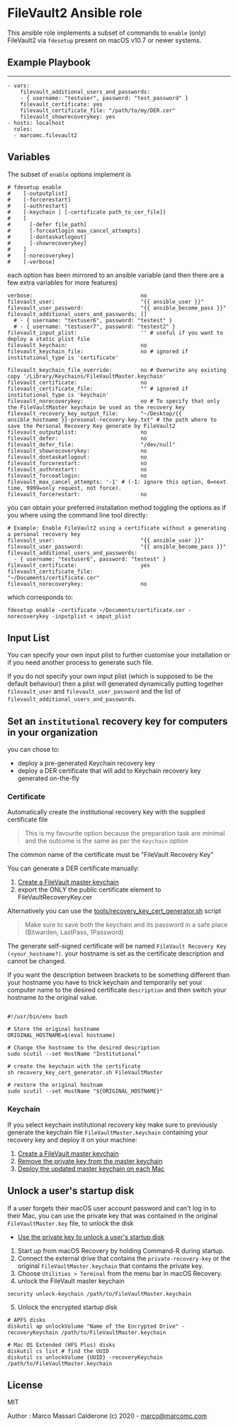 # FileVault2 Ansible role

This ansible role implements a subset of commands to `enable` (only) FileVault2 via `fdesetup` present on macOS v10.7 or newer systems.

## Example Playbook
----------------
    - vars:
        filevault_additional_users_and_passwords:
        - { username: "testuser", password: "test_password" }
        filevault_certificate: yes
        filevault_certificate_file: "/path/to/my/DER.cer"
        filevault_showrecoverykey: yes
    - hosts: localhost
      roles:
      - marcomc.filevault2

## Variables
The subset of `enable` options implement is
```
# fdesetup enable
#    [-outputplist]
#    [-forcerestart]
#    [-authrestart]
#    [-keychain | [-certificate path_to_cer_file]]
#    [
#      [-defer file_path]
#      [-forceatlogin max_cancel_attempts]
#      [-dontaskatlogout]
#      [-showrecoverykey]
#    ]
#    [-norecoverykey]
#    [-verbose]
```
each option has been mirrored to an ansible variable (and then there are a few extra variables for more features)
```
verbose:                                  no
filevault_user:                           "{{ ansible_user }}"
filevault_user_password:                  "{{ ansible_become_pass }}"
filevault_additional_users_and_passwords: []
  # - { username: "testuser6", password: "testest" }
  # - { username: "testuser7", password: "testest2" }
filevault_input_plist:                    '' # useful if you want to deploy a static plist file
filevault_keychain:                       no
filevault_keychain_file:                  no # ignored if institutional_type is 'certificate'

filevault_keychain_file_override:         no # Overwrite any existing copy '/Library/Keychains/FileVaultMaster.keychain'
filevault_certificate:                    no
filevault_certificate_file:               "" # ignored if institutional_type is 'keychain'
filevault_norecoverykey:                  no # To specify that only the FileVaultMaster keychain be used as the recovery key
filevault_recovery_key_output_file:       "~/Desktop/{{ ansible_hostname }}-presonal-recovery-key.txt" # the path where to save the Personal Recovery Key generate by FileVault2
filevault_outputplist:                    no
filevault_defer:                          no
filevault_defer_file:                     "/dev/null"
filevault_showrecoverykey:                no
filevault_dontaskatlogout:                no
filevault_forcerestart:                   no
filevault_authrestart:                    no
filevault_forceatlogin:                   no
filevault_max_cancel_attempts: '-1' # (-1: ignore this option, 0=next time, 9999=only request, not force).
filevault_forcerestart:                   no
```
you can obtain your preferred installation method toggling the options as if you where using the command line tool directly:

```
# Example: Enable FileVault2 using a certificate without a generating a personal recovery key
filevault_user:                           "{{ ansible_user }}"
filevault_user_password:                  "{{ ansible_become_pass }}"
filevault_additional_users_and_passwords:
  - { username: "testuser6", password: "testest" }
filevault_certificate:                    yes
filevault_certificate_file:               "~/Documents/certificate.cer"
filevault_norecoverykey:                  no
```
which corresponds to:
```
fdesetup enable -certificate ~/Documents/certificate.cer -norecoverykey -inputplist < imput_plist
```

## Input List
You can specify your own input plist to further customise your installation or if you need another process to generate such file.

If you do not specify your own input plist (which is supposed to be the default behaviour) then a plist will generated dynamically putting together `filevault_user` and `filevault_user_password` and the list of `filevault_additional_users_and_passwords`.

## Set an `institutional` recovery key for computers in your organization
you can chose to:
* deploy a pre-generated Keychain recovery key
* deploy a DER certificate that will add to Keychain recovery key generated on-the-fly

### Certificate
Automatically create the institutional recovery key with the supplied certificate file
> This is my favourite option because the preparation task are minimal and the outcome is the same as per the `Keychain` option

The common name of the certificate must be "FileVault Recovery Key"

You can generate a DER certificate manually:
  1. [Create a FileVault master keychain](https://support.apple.com/en-us/HT202385#create)
  2. export the ONLY the public certificate element to FileVaultRecoveryKey.cer

Alternatively you can use the [tools/recovery_key_cert_generator.sh](??fix_this_link??) script
> Make sure to save both the keychain and its password in a safe place (Bitwarden, LastPass, 1Password)

The generate self-signed certificate will be named `FileVault Recovery Key (<your_hostname?)`.
your hostname is set as the certificate description and cannot be changed.

If you want the description between brackets to be something different than your hostname you have to trick keychain and temporarily set your computer name to the desired certificate `description` and then switch your hostname to the original value.

```

#!/usr/bin/env bash

# Store the original hostname
ORIGINAL_HOSTNAME=$(eval hostname)

# Change the hostname to the desired description
sudo scutil --set HostName "Institutional"

# create the keychain with the certificate
sh recovery_key_cert_generator.sh FileVaultMaster

# restore the original hostnam
sudo scutil --set HostName "${ORIGINAL_HOSTNAME}"

```

### Keychain
If you select keychain institutional recovery key make sure to previously generate the keychain file `FileVaultMaster.keychain` containing your recovery key and deploy it on your machine:

1. [Create a FileVault master keychain](https://support.apple.com/en-us/HT202385#create)
2. [Remove the private key from the master keychain](https://support.apple.com/en-us/HT202385#update)
3. [Deploy the updated master keychain on each Mac](https://support.apple.com/en-us/HT202385#deploy)


## Unlock a user's startup disk
If a user forgets their macOS user account password and can't log in to their Mac, you can use the private key that was contained in the original `FileVaultMaster.key` file, to unlock the disk

* [Use the private key to unlock a user's startup disk](https://support.apple.com/en-us/HT202385#unlock)
1. Start up from macOS Recovery by holding Command-R during startup.
2. Connect the external drive that contains the `private-recovery-key` or the original `FileVaultMaster.keychain` that contains the private key.
3. Choose `Utilities > Terminal` from the menu bar in macOS Recovery.
4. unlock the FileVault master keychain
  ```
  security unlock-keychain /path/to/FileVaultMaster.keychain
  ```
5. Unlock the encrypted startup disk
  ```
  # APFS disks
  diskutil ap unlockVolume "Name of the Encrypted Drive" -recoveryKeychain /path/to/FileVaultMaster.keychain

  # Mac OS Extended (HFS Plus) disks
  diskutil cs list # find the UUID
  diskutil cs unlockVolume {UUID} -recoveryKeychain /path/to/FileVaultMaster.keychain
  ```

License
-------

MIT

Author : Marco Massari Calderone (c) 2020 - marco@marcomc.com

